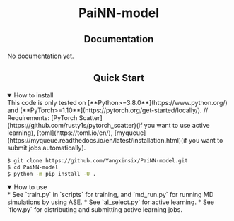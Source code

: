 # <div align="center">PaiNN-model</div>
## <div align="center">Documentation</div>
No documentation yet.

## <div align="center">Quick Start</div>
<details open>
<summary>How to install</summary>
This code is only tested on [**Python>=3.8.0**](https://www.python.org/) and [**PyTorch>=1.10**](https://pytorch.org/get-started/locally/). //
Requirements: [PyTorch Scatter](https://github.com/rusty1s/pytorch_scatter)(if you want to use active learning),
[toml](https://toml.io/en/), [myqueue](https://myqueue.readthedocs.io/en/latest/installation.html)(if you want to submit jobs automatically).

```bash
$ git clone https://github.com/Yangxinsix/PaiNN-model.git
$ cd PaiNN-model
$ python -m pip install -U .
```

</details>

<details open>
<summary>How to use</summary>
* See `train.py` in `scripts` for training, and `md_run.py` for running MD simulations by using ASE.
* See `al_select.py` for active learning.
* See `flow.py` for distributing and submitting active learning jobs.

</details>
